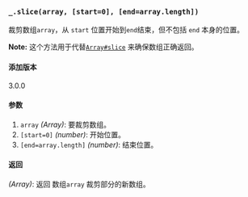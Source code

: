 ### `_.slice(array, [start=0], [end=array.length])`[​](#_slicearray-start0-endarraylength "_slicearray-start0-endarraylength的直接链接")

裁剪数组`array`，从 `start` 位置开始到`end`结束，但不包括 `end` 本身的位置。  
  
**Note:** 这个方法用于代替[`Array#slice`](https://developer.mozilla.org/zh-CN/docs/Web/JavaScript/Reference/Global_Objects/Array/slice) 来确保数组正确返回。

#### 添加版本

3.0.0

#### 参数

1.  `array` _(Array)_: 要裁剪数组。
2.  `[start=0]` _(number)_: 开始位置。
3.  `[end=array.length]` _(number)_: 结束位置。

#### 返回

_(Array)_: 返回 数组`array` 裁剪部分的新数组。